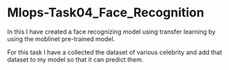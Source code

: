 # Mlops-Task04_Face_Recognition
In this I have created a face recognizing model using transfer learning by using the moblinet pre-trained model.

For this task I have a collected the dataset of various celebrity and add that dataset to my model so that it can predict them.
